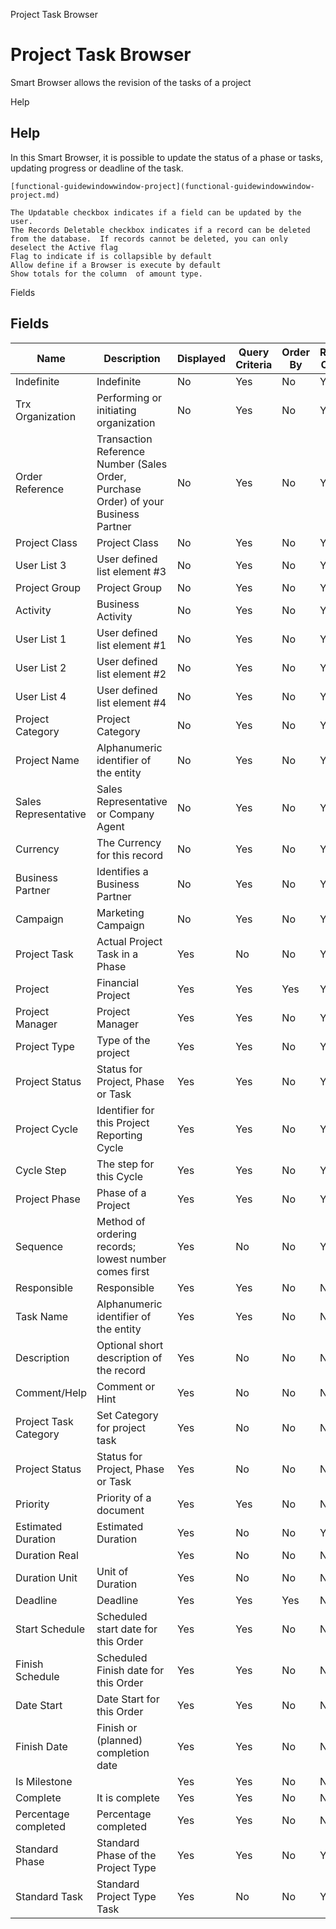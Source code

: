 
Project Task Browser
# Project Task Browser


Smart Browser allows the revision of the tasks of a project

Help
## Help

In this Smart Browser, it is possible to update the status of a phase or tasks, updating progress or deadline of the task.

```
[functional-guidewindowwindow-project](functional-guidewindowwindow-project.md)
```

```
The Updatable checkbox indicates if a field can be updated by the user.
The Records Deletable checkbox indicates if a record can be deleted from the database.  If records cannot be deleted, you can only deselect the Active flag
Flag to indicate if is collapsible by default
Allow define if a Browser is execute by default
Show totals for the column  of amount type.
```
Fields
## Fields




Name                  | Description                                                                         | Displayed | Query Criteria | Order By | Read Only | Mandatory
--------------------- | ----------------------------------------------------------------------------------- | --------- | -------------- | -------- | --------- | ---------
Indefinite            | Indefinite                                                                          | No        | Yes            | No       | Yes       | No       
Trx Organization      | Performing or initiating organization                                               | No        | Yes            | No       | Yes       | No       
Order Reference       | Transaction Reference Number (Sales Order, Purchase Order) of your Business Partner | No        | Yes            | No       | Yes       | No       
Project Class         | Project Class                                                                       | No        | Yes            | No       | Yes       | No       
User List 3           | User defined list element #3                                                        | No        | Yes            | No       | Yes       | No       
Project Group         | Project Group                                                                       | No        | Yes            | No       | Yes       | No       
Activity              | Business Activity                                                                   | No        | Yes            | No       | Yes       | No       
User List 1           | User defined list element #1                                                        | No        | Yes            | No       | Yes       | No       
User List 2           | User defined list element #2                                                        | No        | Yes            | No       | Yes       | No       
User List 4           | User defined list element #4                                                        | No        | Yes            | No       | Yes       | No       
Project Category      | Project Category                                                                    | No        | Yes            | No       | Yes       | No       
Project Name          | Alphanumeric identifier of the entity                                               | No        | Yes            | No       | Yes       | No       
Sales Representative  | Sales Representative or Company Agent                                               | No        | Yes            | No       | Yes       | No       
Currency              | The Currency for this record                                                        | No        | Yes            | No       | Yes       | No       
Business Partner      | Identifies a Business Partner                                                       | No        | Yes            | No       | Yes       | No       
Campaign              | Marketing Campaign                                                                  | No        | Yes            | No       | Yes       | No       
Project Task          | Actual Project Task in a Phase                                                      | Yes       | No             | No       | Yes       | No       
Project               | Financial Project                                                                   | Yes       | Yes            | Yes      | Yes       | No       
Project Manager       | Project Manager                                                                     | Yes       | Yes            | No       | Yes       | No       
Project Type          | Type of the project                                                                 | Yes       | Yes            | No       | Yes       | No       
Project Status        | Status for Project, Phase or Task                                                   | Yes       | Yes            | No       | Yes       | No       
Project Cycle         | Identifier for this Project Reporting Cycle                                         | Yes       | Yes            | No       | Yes       | No       
Cycle Step            | The step for this Cycle                                                             | Yes       | Yes            | No       | Yes       | No       
Project Phase         | Phase of a Project                                                                  | Yes       | Yes            | No       | Yes       | No       
Sequence              | Method of ordering records; lowest number comes first                               | Yes       | No             | No       | Yes       | No       
Responsible           | Responsible                                                                         | Yes       | Yes            | No       | No        | No       
Task Name             | Alphanumeric identifier of the entity                                               | Yes       | Yes            | No       | No        | No       
Description           | Optional short description of the record                                            | Yes       | No             | No       | No        | No       
Comment/Help          | Comment or Hint                                                                     | Yes       | No             | No       | No        | No       
Project Task Category | Set Category for project task                                                       | Yes       | No             | No       | No        | No       
Project Status        | Status for Project, Phase or Task                                                   | Yes       | No             | No       | No        | No       
Priority              | Priority of a document                                                              | Yes       | Yes            | No       | No        | No       
Estimated Duration    | Estimated Duration                                                                  | Yes       | No             | No       | Yes       | No       
Duration Real         |                                                                                     | Yes       | No             | No       | No        | No       
Duration Unit         | Unit of Duration                                                                    | Yes       | No             | No       | No        | No       
Deadline              | Deadline                                                                            | Yes       | Yes            | Yes      | No        | No       
Start Schedule        | Scheduled start date for this Order                                                 | Yes       | Yes            | No       | No        | No       
Finish Schedule       | Scheduled Finish date for this Order                                                | Yes       | Yes            | No       | No        | No       
Date Start            | Date Start for this Order                                                           | Yes       | Yes            | No       | No        | No       
Finish Date           | Finish or (planned) completion date                                                 | Yes       | Yes            | No       | No        | No       
Is Milestone          |                                                                                     | Yes       | Yes            | No       | No        | No       
Complete              | It is complete                                                                      | Yes       | Yes            | No       | No        | No       
Percentage completed  | Percentage completed                                                                | Yes       | Yes            | No       | No        | No       
Standard Phase        | Standard Phase of the Project Type                                                  | Yes       | Yes            | No       | Yes       | No       
Standard Task         | Standard Project Type Task                                                          | Yes       | No             | No       | Yes       | No       

